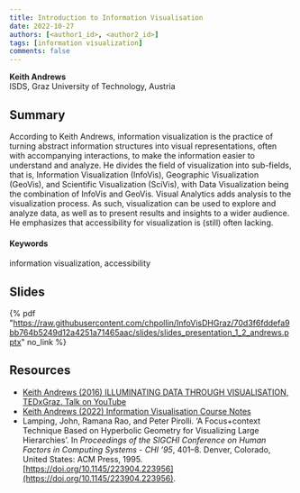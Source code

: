 ```yaml
---
title: Introduction to Information Visualisation
date: 2022-10-27
authors: [<author1_id>, <author2_id>]
tags: [information visualization]
comments: false
---
```


**Keith Andrews**\
ISDS, Graz University of Technology, Austria

## Summary 

According to Keith Andrews, information visualization is the practice of turning abstract information structures into visual representations, often with accompanying interactions, to make the information easier to understand and analyze. He divides the field of visualization into sub-fields, that is, Information Visualization (InfoVis), Geographic Visualization (GeoVis), and Scientific Visualization (SciVis), with Data Visualization being the combination of InfoVis and GeoVis. Visual Analytics adds analysis to the visualization process. As such, visualization can be used to explore and analyze data, as well as to present results and insights to a wider audience. He emphasizes that accessibility for visualization is (still) often lacking.

#### Keywords

information visualization, accessibility

## Slides

{% pdf "https://raw.githubusercontent.com/chpollin/InfoVisDHGraz/70d3f6fddefa9bb764b5249d12a4251a71465aac/slides/slides_presentation_1_2_andrews.pptx" no_link %}

## Resources

* [Keith Andrews (2016) ILLUMINATING DATA THROUGH VISUALISATION, TEDxGraz. Talk on YouTube](https://www.youtube.com/watch?v=fnyKj8r0CN4)
* [Keith Andrews (2022) Information Visualisation Course Notes](https://courses.isds.tugraz.at/ivis/ivis.pdf)
* Lamping, John, Ramana Rao, and Peter Pirolli. ‘A Focus+context Technique Based on Hyperbolic Geometry for Visualizing Large Hierarchies’. In _Proceedings of the SIGCHI Conference on Human Factors in Computing Systems - CHI ’95_, 401–8. Denver, Colorado, United States: ACM Press, 1995. [https://doi.org/10.1145/223904.223956](https://doi.org/10.1145/223904.223956).




